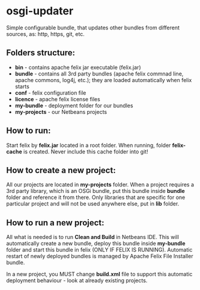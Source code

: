 osgi-updater
============

Simple configurable bundle, that updates other bundles from different sources, as: http, https, git, etc.

Folders structure:
-----------------------------
* **bin** - contains apache felix jar executable (felix.jar)
* **bundle** - contains all 3rd party bundles (apache felix commnad line, apache commons, log4j, etc.); they are loaded automatically when felix starts
* **conf** - felix configuration file
* **licence** - apache felix license files
* **my-bundle** - deployment folder for our bundles
* **my-projects** - our Netbeans projects

How to run:
-----------------------------
Start felix by **felix.jar** located in a root folder. When running, folder **felix-cache** is created. Never include this cache folder into git!

How to create a new project:
-----------------------------
All our projects are located in **my-projects** folder. When a project requires a 3rd party library, which is an OSGi
bundle, put this bundle inside **bundle** folder and reference it from there. Only libraries that are specific
for one particular project and will not be used anywhere else, put in **lib** folder. 

How to run a new project:
-----------------------------
All what is needed is to run **Clean and Build** in Netbeans IDE. This will automatically create a new bundle,
deploy this bundle inside **my-bundle** folder and start this bundle in felix (ONLY IF FELIX IS RUNNING).
Automatic restart of newly deployed bundles is managed by Apache Felix File Installer bundle.

In a new project, you MUST change **build.xml** file to support this automatic deployment behaviour - look at already existing projects.
